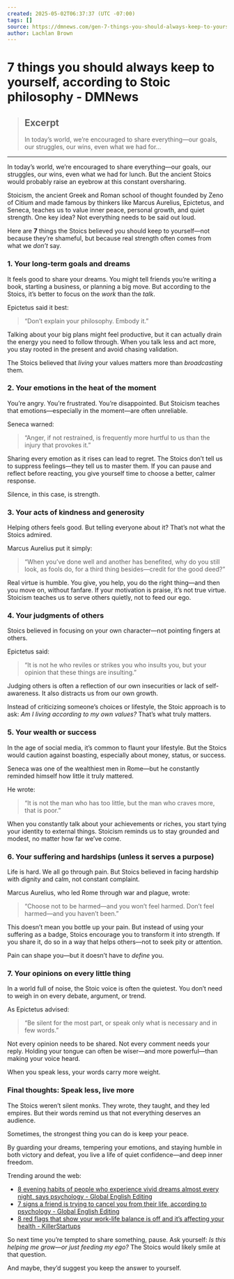 ```yaml
---
created: 2025-05-02T06:37:37 (UTC -07:00)
tags: []
source: https://dmnews.com/gen-7-things-you-should-always-keep-to-yourself-according-to-stoic-philosophy/
author: Lachlan Brown
---
```


# 7 things you should always keep to yourself, according to Stoic philosophy - DMNews

> ## Excerpt
> In today’s world, we’re encouraged to share everything—our goals, our struggles, our wins, even what we had for…

---
In today’s world, we’re encouraged to share everything—our goals, our struggles, our wins, even what we had for lunch. But the ancient Stoics would probably raise an eyebrow at this constant oversharing.

Stoicism, the ancient Greek and Roman school of thought founded by Zeno of Citium and made famous by thinkers like Marcus Aurelius, Epictetus, and Seneca, teaches us to value inner peace, personal growth, and quiet strength. One key idea? Not everything needs to be said out loud.

Here are **7** things the Stoics believed you should keep to yourself—not because they’re shameful, but because real strength often comes from what we _don’t_ say.

### 1\. **Your long-term goals and dreams**

It feels good to share your dreams. You might tell friends you’re writing a book, starting a business, or planning a big move. But according to the Stoics, it’s better to focus on the _work_ than the _talk_.

Epictetus said it best:

> “Don’t explain your philosophy. Embody it.”

Talking about your big plans might feel productive, but it can actually drain the energy you need to follow through. When you talk less and act more, you stay rooted in the present and avoid chasing validation.

The Stoics believed that _living_ your values matters more than _broadcasting_ them.

### 2\. **Your emotions in the heat of the moment**

You’re angry. You’re frustrated. You’re disappointed. But Stoicism teaches that emotions—especially in the moment—are often unreliable.

Seneca warned:

> “Anger, if not restrained, is frequently more hurtful to us than the injury that provokes it.”

Sharing every emotion as it rises can lead to regret. The Stoics don’t tell us to suppress feelings—they tell us to master them. If you can pause and reflect before reacting, you give yourself time to choose a better, calmer response.

Silence, in this case, is strength.

### 3\. **Your acts of kindness and generosity**

Helping others feels good. But telling everyone about it? That’s not what the Stoics admired.

Marcus Aurelius put it simply:

> “When you’ve done well and another has benefited, why do you still look, as fools do, for a third thing besides—credit for the good deed?”

Real virtue is humble. You give, you help, you do the right thing—and then you move on, without fanfare. If your motivation is praise, it’s not true virtue. Stoicism teaches us to serve others quietly, not to feed our ego.

### 4\. **Your judgments of others**

Stoics believed in focusing on your own character—not pointing fingers at others.

Epictetus said:

> “It is not he who reviles or strikes you who insults you, but your opinion that these things are insulting.”

Judging others is often a reflection of our own insecurities or lack of self-awareness. It also distracts us from our own growth.

Instead of criticizing someone’s choices or lifestyle, the Stoic approach is to ask: _Am I living according to my own values?_ That’s what truly matters.

### 5\. **Your wealth or success**

In the age of social media, it’s common to flaunt your lifestyle. But the Stoics would caution against boasting, especially about money, status, or success.

Seneca was one of the wealthiest men in Rome—but he constantly reminded himself how little it truly mattered.

He wrote:

> “It is not the man who has too little, but the man who craves more, that is poor.”

When you constantly talk about your achievements or riches, you start tying your identity to external things. Stoicism reminds us to stay grounded and modest, no matter how far we’ve come.

### 6\. **Your suffering and hardships (unless it serves a purpose)**

Life is hard. We all go through pain. But Stoics believed in facing hardship with dignity and calm, not constant complaint.

Marcus Aurelius, who led Rome through war and plague, wrote:

> “Choose not to be harmed—and you won’t feel harmed. Don’t feel harmed—and you haven’t been.”

This doesn’t mean you bottle up your pain. But instead of using your suffering as a badge, Stoics encourage you to transform it into strength. If you share it, do so in a way that helps others—not to seek pity or attention.

Pain can shape you—but it doesn’t have to _define_ you.

### 7\. **Your opinions on every little thing**

In a world full of noise, the Stoic voice is often the quietest. You don’t need to weigh in on every debate, argument, or trend.

As Epictetus advised:

> “Be silent for the most part, or speak only what is necessary and in few words.”

Not every opinion needs to be shared. Not every comment needs your reply. Holding your tongue can often be wiser—and more powerful—than making your voice heard.

When you speak less, your words carry more weight.

### Final thoughts: Speak less, live more

The Stoics weren’t silent monks. They wrote, they taught, and they led empires. But their words remind us that not everything deserves an audience.

Sometimes, the strongest thing you can do is keep your peace.

By guarding your dreams, tempering your emotions, and staying humble in both victory and defeat, you live a life of quiet confidence—and deep inner freedom.

Trending around the web:

-   [8 evening habits of people who experience vivid dreams almost every night, says psychology \- Global English Editing](https://geediting.com/dan-evening-habits-of-people-who-experience-vivid-dreams-almost-every-night-says-psychology/ "8 evening habits of people who experience vivid dreams almost every night, says psychology")
-   [7 signs a friend is trying to cancel you from their life, according to psychology \- Global English Editing](https://geediting.com/dan-signs-a-friend-is-trying-to-cancel-you-from-their-life-according-to-psychology/ "7 signs a friend is trying to cancel you from their life, according to psychology")
-   [8 red flags that show your work-life balance is off and it’s affecting your health \- KillerStartups](https://killerstartups.com/nat-8-red-flags-that-show-your-work-life-balance-is-off-and-its-affecting-your-health/ "8 red flags that show your work-life balance is off and it’s affecting your health")

So next time you’re tempted to share something, pause. Ask yourself: _Is this helping me grow—or just feeding my ego?_ The Stoics would likely smile at that question.

And maybe, they’d suggest you keep the answer to yourself.

